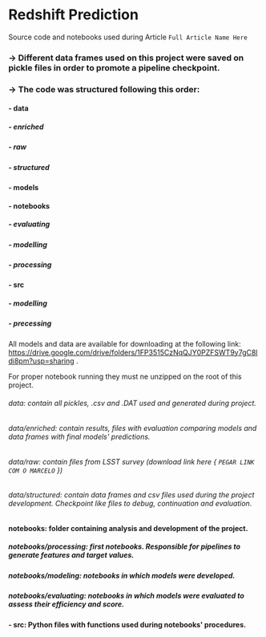 # Redshift Prediction

Source code and notebooks used during Article ` Full Article Name Here `

### -> Different data frames used on this project were saved on pickle files in order to promote a pipeline checkpoint.
### -> The code was structured following this order:
#### - data
##### - enriched
##### - raw
##### - structured
#### - models
#### - notebooks
##### - evaluating
##### - modelling
##### - processing
#### - src
##### - modelling
##### - precessing


All models and data are available for downloading at the following link: https://drive.google.com/drive/folders/1FP3515CzNqQJY0PZFSWT9y7gC8ldi8pm?usp=sharing .

For proper notebook running they must ne unzipped on the root of this project. 

###### data: contain all pickles, .csv and .DAT used and generated during project.
###### data/enriched: contain results, files with evaluation comparing models and data frames with final models' predictions.
###### data/raw: contain files from LSST survey (download link here { ` PEGAR LINK COM O MARCELO ` })
###### data/structured: contain data frames and csv files used during the project development. Checkpoint like files to debug, continuation and evaluation.

#### notebooks: folder containing analysis and development of the project.
##### notebooks/processing: first notebooks. Responsible for pipelines to generate features and target values.
##### notebooks/modeling: notebooks in which models were developed. 
##### notebooks/evaluating: notebooks in which models were evaluated to assess their efficiency and score.

#### - src: Python files with functions used during notebooks' procedures.
